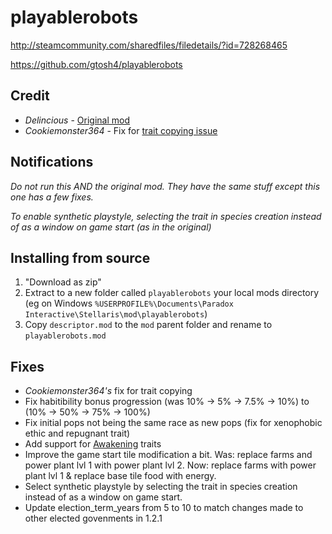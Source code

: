 # playablerobots
http://steamcommunity.com/sharedfiles/filedetails/?id=728268465

https://github.com/gtosh4/playablerobots

## Credit
* *Delincious* - [Original mod](http://steamcommunity.com/sharedfiles/filedetails/?id=681553348)
* *Cookiemonster364* - Fix for [trait copying issue](http://steamcommunity.com/workshop/filedetails/discussion/681553348/351660338704537339/)

## Notifications
*Do not run this AND the original mod. They have the same stuff except this one has a few fixes.*

*To enable synthetic playstyle, selecting the trait in species creation instead of as a window on game start (as in the original)*

## Installing from source
1. "Download as zip"
2. Extract to a new folder called `playablerobots` your local mods directory (eg on Windows `%USERPROFILE%\Documents\Paradox Interactive\Stellaris\mod\playablerobots`)
3. Copy `descriptor.mod` to the `mod` parent folder and rename to `playablerobots.mod`

## Fixes
* *Cookiemonster364's* fix for trait copying
* Fix habitibility bonus progression (was 10% -> 5% -> 7.5% -> 10%) to (10% -> 50% -> 75% -> 100%)
* Fix initial pops not being the same race as new pops (fix for xenophobic ethic and repugnant trait)
* Add support for [Awakening](http://steamcommunity.com/sharedfiles/filedetails/?id=719876273) traits
* Improve the game start tile modification a bit. Was: replace farms and power plant lvl 1 with power plant lvl 2. Now: replace farms with power plant lvl 1 & replace base tile food with energy.
* Select synthetic playstyle by selecting the trait in species creation instead of as a window on game start.
* Update election_term_years from 5 to 10 to match changes made to other elected govenments in 1.2.1
